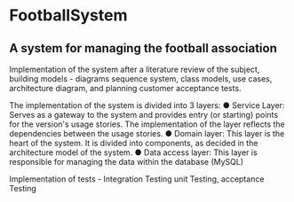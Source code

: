 # FootballSystem

## A system for managing the football association

Implementation of the system after a literature review of the subject,
building models - diagrams sequence system, class models, use cases, architecture diagram, and planning customer acceptance tests.

The implementation of the system is divided into 3 layers:
● Service Layer: Serves as a gateway to the system and provides entry (or starting) points for the version's usage stories.
The implementation of the layer reflects the dependencies between the usage stories.
● Domain layer: This layer is the heart of the system. It is divided into components, as decided in the architecture model of the system.
● Data access layer: This layer is responsible for managing the data within the database (MySQL)

Implementation of tests - Integration Testing unit Testing, acceptance Testing
